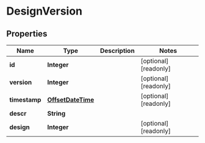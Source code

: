 

# DesignVersion

## Properties

Name | Type | Description | Notes
------------ | ------------- | ------------- | -------------
**id** | **Integer** |  |  [optional] [readonly]
**version** | **Integer** |  |  [optional] [readonly]
**timestamp** | [**OffsetDateTime**](OffsetDateTime.md) |  |  [optional] [readonly]
**descr** | **String** |  | 
**design** | **Integer** |  |  [optional] [readonly]



